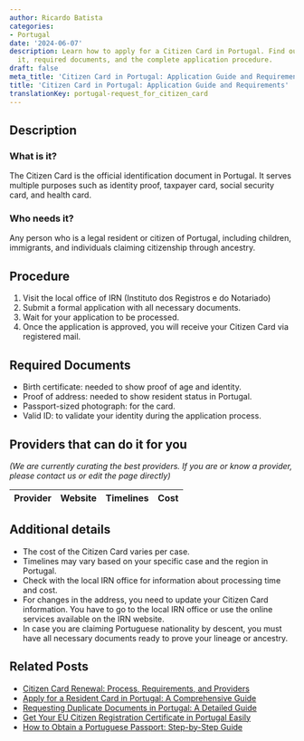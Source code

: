 ```yaml
---
author: Ricardo Batista
categories:
- Portugal
date: '2024-06-07'
description: Learn how to apply for a Citizen Card in Portugal. Find out who needs
  it, required documents, and the complete application procedure.
draft: false
meta_title: 'Citizen Card in Portugal: Application Guide and Requirements'
title: 'Citizen Card in Portugal: Application Guide and Requirements'
translationKey: portugal-request_for_citizen_card
---
```


## Description
### What is it?
The Citizen Card is the official identification document in Portugal. It serves multiple purposes such as identity proof, taxpayer card, social security card, and health card. 

### Who needs it?
Any person who is a legal resident or citizen of Portugal, including children, immigrants, and individuals claiming citizenship through ancestry.

## Procedure
1. Visit the local office of IRN (Instituto dos Registros e do Notariado)
2. Submit a formal application with all necessary documents.
3. Wait for your application to be processed.
4. Once the application is approved, you will receive your Citizen Card via registered mail. 

## Required Documents
- Birth certificate: needed to show proof of age and identity.
- Proof of address: needed to show resident status in Portugal.
- Passport-sized photograph: for the card.
- Valid ID: to validate your identity during the application process.

## Providers that can do it for you

_(We are currently curating the best providers. If you are or know a provider, please contact us or edit the page directly)_

| Provider        |     Website     |     Timelines    |       Cost      |
| :-------------: | :-------------: |  :-------------: | :-------------: |

## Additional details
- The cost of the Citizen Card varies per case.
- Timelines may vary based on your specific case and the region in Portugal.
- Check with the local IRN office for information about processing time and cost.
- For changes in the address, you need to update your Citizen Card information. You have to go to the local IRN office or use the online services available on the IRN website.
- In case you are claiming Portuguese nationality by descent, you must have all necessary documents ready to prove your lineage or ancestry.
## Related Posts

- [Citizen Card Renewal: Process, Requirements, and Providers](https://tramitit.com/guides/portugal/renewal_of_citizen_card/)
- [Apply for a Resident Card in Portugal: A Comprehensive Guide](https://tramitit.com/guides/portugal/request_for_resident_card_for_foreign_citizens/)
- [Requesting Duplicate Documents in Portugal: A Detailed Guide](https://tramitit.com/guides/portugal/request_for_duplicate_documents/)
- [Get Your EU Citizen Registration Certificate in Portugal Easily](https://tramitit.com/guides/portugal/request_for_registration_certificate_for_eu_citizen/)
- [How to Obtain a Portuguese Passport: Step-by-Step Guide](https://tramitit.com/guides/portugal/request_for_portuguese_passport/)